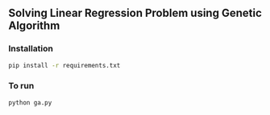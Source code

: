 ## Solving Linear Regression Problem using Genetic Algorithm

### Installation

```sh
pip install -r requirements.txt
```

### To run

```sh
python ga.py
```
